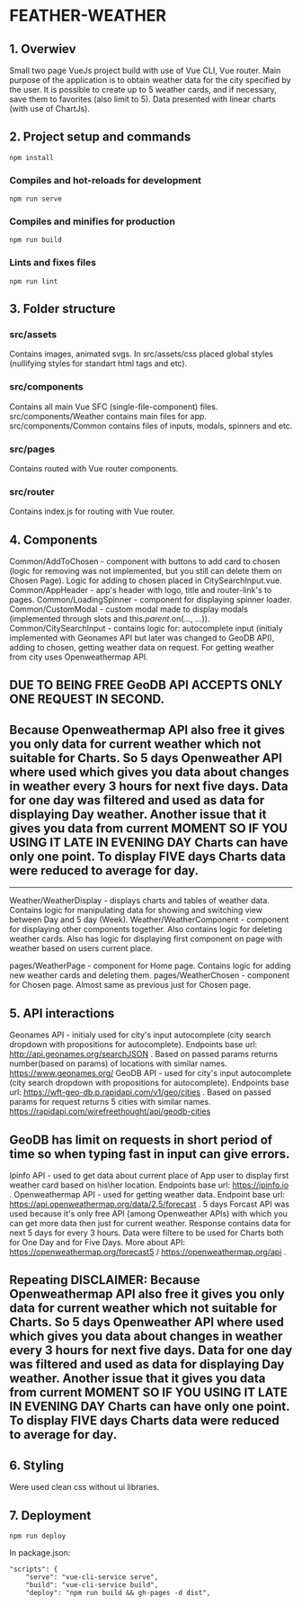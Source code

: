 # FEATHER-WEATHER

## 1. Overwiev
Small two page VueJs project build with use of Vue CLI, Vue router. Main purpose of the application is to obtain weather data for the city specified by the user. 
It is possible to create up to 5 weather cards, and if necessary, save them to favorites (also limit to 5). Data presented with linear charts (with use of ChartJs).

## 2. Project setup and commands
```
npm install
```

### Compiles and hot-reloads for development
```
npm run serve
```

### Compiles and minifies for production
```
npm run build
```

### Lints and fixes files
```
npm run lint
```
## 3. Folder structure

### src/assets
Contains images, animated svgs. In src/assets/css placed global styles (nullifying styles for standart html tags and etc).

### src/components 
Contains all main Vue SFC (single-file-component) files.
src/components/Weather contains main files for app.
src/components/Common contains files of inputs, modals, spinners and etc.

### src/pages
Contains routed with Vue router components.

### src/router
Contains index.js for routing with Vue router.

## 4. Components
Common/AddToChosen - component with buttons to add card to chosen (logic for removing was not implemented, but you still can delete them on Chosen Page). Logic for adding to chosen placed in CitySearchInput.vue.
Common/AppHeader - app's header with logo, title and router-link's to pages.
Common/LoadingSpinner - component for displaying spinner loader.
Common/CustomModal - custom modal made to display modals (implemented through slots and this.$parent.$on(..., ...)).
Common/CitySearchInput - contains logic for: autocomplete input (initialy implemented with Geonames API but later was changed to GeoDB API), adding to chosen, getting weather data on request. For getting weather from city uses Openweathermap API.

## DUE TO BEING FREE GeoDB API ACCEPTS ONLY ONE REQUEST IN SECOND.

## Because Openweathermap API also free it gives you only data for current weather which not suitable for Charts. So 5 days Openweather API where used which gives you data about changes in weather every 3 hours for next five days. Data for one day was filtered and used as data for displaying Day weather. Another issue that it gives you data from current MOMENT SO IF YOU USING IT LATE IN EVENING DAY Charts can have only one point. To display FIVE days Charts data were reduced to average for day.

____________________________________________________________________________

Weather/WeatherDisplay - displays charts and tables of weather data. Contains logic for manipulating data for showing and switching view between Day and 5 day (Week).
Weather/WeatherComponent - component for displaying other components together. Also contains logic for deleting weather cards. 
Also has logic for displaying first component on page with weather based on users current place.

pages/WeatherPage - component for Home page. Contains logic for adding new weather cards and deleting them.
pages/WeatherChosen - component for Chosen page. Almost same as previous just for Chosen page.

## 5. API interactions
Geonames API - initialy used for city's input autocomplete (city search dropdown with propositions for autocomplete). Endpoints base url: http://api.geonames.org/searchJSON . Based on passed params returns number(based on params) of locations with similar names. https://www.geonames.org/
GeoDB API - used for city's input autocomplete (city search dropdown with propositions for autocomplete). Endpoints base url: https://wft-geo-db.p.rapidapi.com/v1/geo/cities . Based on passed params for request returns 5 cities with similar names. https://rapidapi.com/wirefreethought/api/geodb-cities
## GeoDB has limit on requests in short period of time so when typing fast in input can give errors.
Ipinfo API - used to get data about current place of App user to display first weather card based on his\her location. Endpoints base url: https://ipinfo.io .
Openweathermap API - used for getting weather data. Endpoint base url: https://api.openweathermap.org/data/2.5/forecast . 5 days Forcast API was used because it's only free API (among Openweather APIs) with which you can get more data then just for current weather. Response contains data for next 5 days for every 3 hours. Data were filtere to be used for Charts both for One Day and for Five Days. 
More about API: https://openweathermap.org/forecast5 /  https://openweathermap.org/api .

## Repeating DISCLAIMER: Because Openweathermap API also free it gives you only data for current weather which not suitable for Charts. So 5 days Openweather API where used which gives you data about changes in weather every 3 hours for next five days. Data for one day was filtered and used as data for displaying Day weather. Another issue that it gives you data from current MOMENT SO IF YOU USING IT LATE IN EVENING DAY Charts can have only one point. To display FIVE days Charts data were reduced to average for day.

## 6. Styling

Were used clean css without ui libraries.

## 7. Deployment
```
npm run deploy
```

In package.json:
```
"scripts": {
    "serve": "vue-cli-service serve",
    "build": "vue-cli-service build",
    "deploy": "npm run build && gh-pages -d dist",
```
